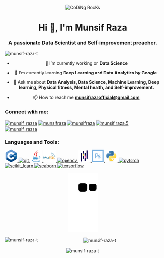 <div align="center" width="50">
  
  <img src="https://github.com/SP-XD/SP-XD/blob/main/images/dev-working_rounded.gif?raw=true" href="https://github.com/sp-xd" alt="CoDiNg RocKs"  width="60%"/><br> 
  
<div align="center">
<h1 align="center">Hi 👋, I'm Munsif Raza</h1>
<h3 align="center">A passionate Data Scientist and Self-improvement preacher.</h3>

<p align="left"> <img src="https://komarev.com/ghpvc/?username=munsif-raza-t&label=Profile%20views&color=0e75b6&style=flat" alt="munsif-raza-t" /> </p>



- 🔭 I’m currently working on **Data Science**

- 🌱 I’m currently learning **Deep Learning and Data Analytics by Google.**

- 💬 Ask me about **Data Analysis, Data Science, Machine Learning, Deep learning, Physical fitness, Mental health, and Self-improvement.**

- 📫 How to reach me **munsifrazaofficial@gmail.com**


<h3 align="left">Connect with me:</h3>
<p align="left">
<a href="https://twitter.com/munsif_razaa" target="blank"><img align="center" src="https://raw.githubusercontent.com/rahuldkjain/github-profile-readme-generator/master/src/images/icons/Social/twitter.svg" alt="munsif_razaa" height="30" width="40" /></a>
<a href="https://linkedin.com/in/munsifraza" target="blank"><img align="center" src="https://raw.githubusercontent.com/rahuldkjain/github-profile-readme-generator/master/src/images/icons/Social/linked-in-alt.svg" alt="munsifraza" height="30" width="40" /></a>
<a href="https://kaggle.com/munsifraza" target="blank"><img align="center" src="https://raw.githubusercontent.com/rahuldkjain/github-profile-readme-generator/master/src/images/icons/Social/kaggle.svg" alt="munsifraza" height="30" width="40" /></a>
<a href="https://fb.com/munsif.raza.5" target="blank"><img align="center" src="https://raw.githubusercontent.com/rahuldkjain/github-profile-readme-generator/master/src/images/icons/Social/facebook.svg" alt="munsif.raza.5" height="30" width="40" /></a>
<a href="https://instagram.com/munsif_razaa" target="blank"><img align="center" src="https://raw.githubusercontent.com/rahuldkjain/github-profile-readme-generator/master/src/images/icons/Social/instagram.svg" alt="munsif_razaa" height="30" width="40" /></a>
</p>

<h3 align="left">Languages and Tools:</h3>
<p align="left"> <a href="https://www.w3schools.com/cpp/" target="_blank" rel="noreferrer"> <img src="https://raw.githubusercontent.com/devicons/devicon/master/icons/cplusplus/cplusplus-original.svg" alt="cplusplus" width="40" height="40"/> </a> <a href="https://git-scm.com/" target="_blank" rel="noreferrer"> <img src="https://www.vectorlogo.zone/logos/git-scm/git-scm-icon.svg" alt="git" width="40" height="40"/> </a> <a href="https://www.java.com" target="_blank" rel="noreferrer"> <img src="https://raw.githubusercontent.com/devicons/devicon/master/icons/java/java-original.svg" alt="java" width="40" height="40"/> </a> <a href="https://www.mysql.com/" target="_blank" rel="noreferrer"> <img src="https://raw.githubusercontent.com/devicons/devicon/master/icons/mysql/mysql-original-wordmark.svg" alt="mysql" width="40" height="40"/> </a> <a href="https://opencv.org/" target="_blank" rel="noreferrer"> <img src="https://www.vectorlogo.zone/logos/opencv/opencv-icon.svg" alt="opencv" width="40" height="40"/> </a> <a href="https://pandas.pydata.org/" target="_blank" rel="noreferrer"> <img src="https://raw.githubusercontent.com/devicons/devicon/2ae2a900d2f041da66e950e4d48052658d850630/icons/pandas/pandas-original.svg" alt="pandas" width="40" height="40"/> </a> <a href="https://www.photoshop.com/en" target="_blank" rel="noreferrer"> <img src="https://raw.githubusercontent.com/devicons/devicon/master/icons/photoshop/photoshop-line.svg" alt="photoshop" width="40" height="40"/> </a> <a href="https://www.python.org" target="_blank" rel="noreferrer"> <img src="https://raw.githubusercontent.com/devicons/devicon/master/icons/python/python-original.svg" alt="python" width="40" height="40"/> </a> <a href="https://pytorch.org/" target="_blank" rel="noreferrer"> <img src="https://www.vectorlogo.zone/logos/pytorch/pytorch-icon.svg" alt="pytorch" width="40" height="40"/> </a> <a href="https://scikit-learn.org/" target="_blank" rel="noreferrer"> <img src="https://upload.wikimedia.org/wikipedia/commons/0/05/Scikit_learn_logo_small.svg" alt="scikit_learn" width="40" height="40"/> </a> <a href="https://seaborn.pydata.org/" target="_blank" rel="noreferrer"> <img src="https://seaborn.pydata.org/_images/logo-mark-lightbg.svg" alt="seaborn" width="40" height="40"/> </a> <a href="https://www.tensorflow.org" target="_blank" rel="noreferrer"> <img src="https://www.vectorlogo.zone/logos/tensorflow/tensorflow-icon.svg" alt="tensorflow" width="40" height="40"/> </a> </p>

<div align="center"> <img src="https://raw.githubusercontent.com/muhiqsimui/muhiqsimui/output/github-contribution-grid-snake.svg" /></div>


<p><img align="left" src="https://github-readme-stats.vercel.app/api/top-langs?username=munsif-raza-t&show_icons=true&locale=en&layout=compact" alt="munsif-raza-t" /></p>

<p>&nbsp;<img align="center" src="https://github-readme-stats.vercel.app/api?username=munsif-raza-t&show_icons=true&locale=en" alt="munsif-raza-t" /></p>

<p><img align="center" src="https://github-readme-streak-stats.herokuapp.com/?user=munsif-raza-t&" alt="munsif-raza-t" /></p>
